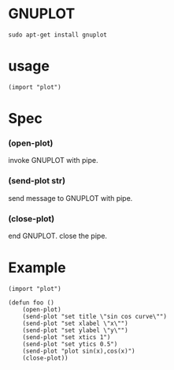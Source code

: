 # GNUPLOT
```
sudo apt-get install gnuplot
```

# usage
```
(import "plot")
```

# Spec

### (open-plot)
invoke GNUPLOT with pipe.

### (send-plot str)
send message to GNUPLOT with pipe.

### (close-plot)
end GNUPLOT. close the pipe.

# Example

```
(import "plot")

(defun foo ()
    (open-plot)
    (send-plot "set title \"sin cos curve\"")
    (send-plot "set xlabel \"x\"")
    (send-plot "set ylabel \"y\"")
    (send-plot "set xtics 1")
    (send-plot "set ytics 0.5")
    (send-plot "plot sin(x),cos(x)")
    (close-plot))

```